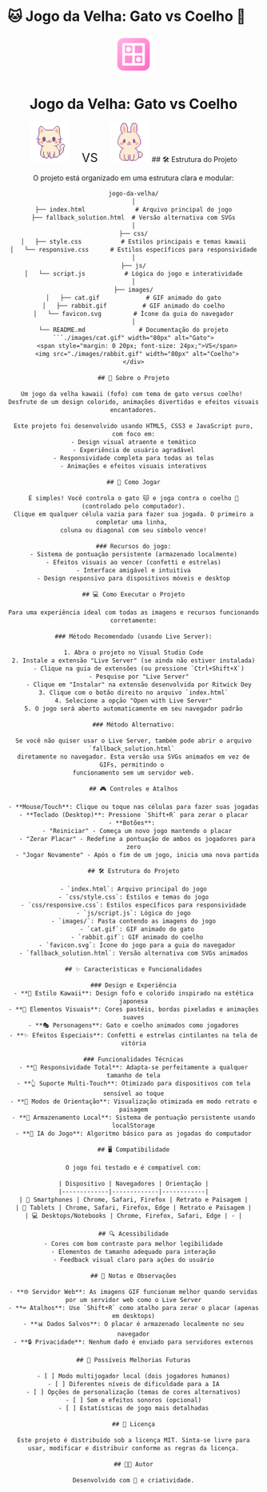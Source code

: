 # 🐱 Jogo da Velha: Gato vs Coelho 🐰

<div style="text-align: center; margin-bottom: 20px;">
  <img src="./images/favicon.svg" width="80px" alt="Ícone do Jogo da Velha">
  <h1>Jogo da Velha: Gato vs Coelho</h1>
  <img src="./images/cat.gif" width="80px" alt="Gato">
  <span style="margin: 0 20px; font-size: 24px;">VS</span>
  <img src="./images/rabbit.gif" width="80px" alt="Coelho">
 ## 🛠️ Estrutura do Projeto

O projeto está organizado em uma estrutura clara e modular:

```
jogo-da-velha/
│
├── index.html              # Arquivo principal do jogo
├── fallback_solution.html  # Versão alternativa com SVGs
│
├── css/
│   ├── style.css           # Estilos principais e temas kawaii
│   └── responsive.css      # Estilos específicos para responsividade
│
├── js/
│   └── script.js           # Lógica do jogo e interatividade
│
├── images/
│   ├── cat.gif             # GIF animado do gato
│   ├── rabbit.gif          # GIF animado do coelho
│   └── favicon.svg         # Ícone da guia do navegador
│
└── README.md               # Documentação do projeto
```./images/cat.gif" width="80px" alt="Gato">
  <span style="margin: 0 20px; font-size: 24px;">VS</span>
  <img src="./images/rabbit.gif" width="80px" alt="Coelho">
</div>

## 📌 Sobre o Projeto

Um jogo da velha kawaii (fofo) com tema de gato versus coelho! 
Desfrute de um design colorido, animações divertidas e efeitos visuais encantadores.

Este projeto foi desenvolvido usando HTML5, CSS3 e JavaScript puro, com foco em:
- Design visual atraente e temático
- Experiência de usuário agradável
- Responsividade completa para todas as telas
- Animações e efeitos visuais interativos

## 🚀 Como Jogar

É simples! Você controla o gato 🐱 e joga contra o coelho 🐰 (controlado pelo computador).
Clique em qualquer célula vazia para fazer sua jogada. O primeiro a completar uma linha, 
coluna ou diagonal com seu símbolo vence!

### Recursos do jogo:
- Sistema de pontuação persistente (armazenado localmente)
- Efeitos visuais ao vencer (confetti e estrelas)
- Interface amigável e intuitiva
- Design responsivo para dispositivos móveis e desktop

## 💻 Como Executar o Projeto

Para uma experiência ideal com todas as imagens e recursos funcionando corretamente:

### Método Recomendado (usando Live Server):

1. Abra o projeto no Visual Studio Code
2. Instale a extensão "Live Server" (se ainda não estiver instalada)
   - Clique na guia de extensões (ou pressione `Ctrl+Shift+X`)
   - Pesquise por "Live Server"
   - Clique em "Instalar" na extensão desenvolvida por Ritwick Dey
3. Clique com o botão direito no arquivo `index.html`
4. Selecione a opção "Open with Live Server"
5. O jogo será aberto automaticamente em seu navegador padrão

### Método Alternativo:

Se você não quiser usar o Live Server, também pode abrir o arquivo `fallback_solution.html` 
diretamente no navegador. Esta versão usa SVGs animados em vez de GIFs, permitindo o 
funcionamento sem um servidor web.

## 🎮 Controles e Atalhos

- **Mouse/Touch**: Clique ou toque nas células para fazer suas jogadas
- **Teclado (Desktop)**: Pressione `Shift+R` para zerar o placar
- **Botões**: 
  - "Reiniciar" - Começa um novo jogo mantendo o placar
  - "Zerar Placar" - Redefine a pontuação de ambos os jogadores para zero
  - "Jogar Novamente" - Após o fim de um jogo, inicia uma nova partida

## 🛠️ Estrutura do Projeto

- `index.html`: Arquivo principal do jogo
- `css/style.css`: Estilos e temas do jogo
- `css/responsive.css`: Estilos específicos para responsividade
- `js/script.js`: Lógica do jogo
- `images/`: Pasta contendo as imagens do jogo
  - `cat.gif`: GIF animado do gato
  - `rabbit.gif`: GIF animado do coelho
  - `favicon.svg`: Ícone do jogo para a guia do navegador
- `fallback_solution.html`: Versão alternativa com SVGs animados

## ✨ Características e Funcionalidades

### Design e Experiência
- **🎨 Estilo Kawaii**: Design fofo e colorido inspirado na estética japonesa
- **🌈 Elementos Visuais**: Cores pastéis, bordas pixeladas e animações suaves
- **🎭 Personagens**: Gato e coelho animados como jogadores
- **✨ Efeitos Especiais**: Confetti e estrelas cintilantes na tela de vitória

### Funcionalidades Técnicas
- **📱 Responsividade Total**: Adapta-se perfeitamente a qualquer tamanho de tela
- **👆 Suporte Multi-Touch**: Otimizado para dispositivos com tela sensível ao toque
- **🔄 Modos de Orientação**: Visualização otimizada em modo retrato e paisagem
- **💾 Armazenamento Local**: Sistema de pontuação persistente usando localStorage
- **🤖 IA do Jogo**: Algoritmo básico para as jogadas do computador

## 🖥️ Compatibilidade

O jogo foi testado e é compatível com:

| Dispositivo | Navegadores | Orientação |
|-------------|-------------|------------|
| 📱 Smartphones | Chrome, Safari, Firefox | Retrato e Paisagem |
| 📱 Tablets | Chrome, Safari, Firefox, Edge | Retrato e Paisagem |
| 💻 Desktops/Notebooks | Chrome, Firefox, Safari, Edge | - |

## 🔍 Acessibilidade
- Cores com bom contraste para melhor legibilidade
- Elementos de tamanho adequado para interação
- Feedback visual claro para ações do usuário

## 📝 Notas e Observações

- **🌐 Servidor Web**: As imagens GIF funcionam melhor quando servidas por um servidor web como o Live Server
- **⌨️ Atalhos**: Use `Shift+R` como atalho para zerar o placar (apenas em desktops)
- **📊 Dados Salvos**: O placar é armazenado localmente no seu navegador
- **🔒 Privacidade**: Nenhum dado é enviado para servidores externos

## 🚧 Possíveis Melhorias Futuras

- [ ] Modo multijogador local (dois jogadores humanos)
- [ ] Diferentes níveis de dificuldade para a IA
- [ ] Opções de personalização (temas de cores alternativos)
- [ ] Som e efeitos sonoros (opcional)
- [ ] Estatísticas de jogo mais detalhadas

## 📜 Licença

Este projeto é distribuído sob a licença MIT. Sinta-se livre para usar, modificar e distribuir conforme as regras da licença.

## 👨‍💻 Autor

Desenvolvido com 💖 e criatividade.
